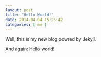```yaml
--- 
layout: post
title: "Hello World!"
date: 2014-04-04 15:25:42
categories: [ me ]
---
```


Well, this is my new blog powred by Jekyll.

And again: Hello world!
